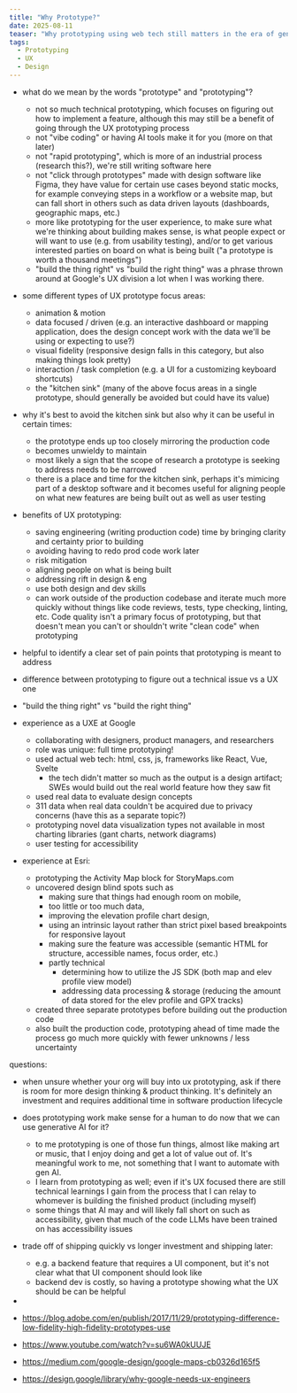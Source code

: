 ```yaml
---
title: "Why Prototype?"
date: 2025-08-11
teaser: "Why prototyping using web tech still matters in the era of generative AI"
tags:
  - Prototyping
  - UX
  - Design
---
```


- what do we mean by the words "prototype" and "prototyping"?

  - not so much technical prototyping, which focuses on figuring out how to implement a feature, although this may still be a benefit of going through the UX prototyping process
  - not "vibe coding" or having AI tools make it for you (more on that later)
  - not "rapid prototyping", which is more of an industrial process (research this?), we're still writing software here
  - not "click through prototypes" made with design software like Figma, they have value for certain use cases beyond static mocks, for example conveying steps in a workflow or a website map, but can fall short in others such as data driven layouts (dashboards, geographic maps, etc.)
  - more like prototyping for the user experience, to make sure what we're thinking about building makes sense, is what people expect or will want to use (e.g. from usability testing), and/or to get various interested parties on board on what is being built ("a prototype is worth a thousand meetings")
  - "build the thing right" vs "build the right thing" was a phrase thrown around at Google's UX division a lot when I was working there.

- some different types of UX prototype focus areas:

  - animation & motion
  - data focused / driven (e.g. an interactive dashboard or mapping application, does the design concept work with the data we'll be using or expecting to use?)
  - visual fidelity (responsive design falls in this category, but also making things look pretty)
  - interaction / task completion (e.g. a UI for a customizing keyboard shortcuts)
  - the "kitchen sink" (many of the above focus areas in a single prototype, should generally be avoided but could have its value)

- why it's best to avoid the kitchen sink but also why it can be useful in certain times:

  - the prototype ends up too closely mirroring the production code
  - becomes unwieldy to maintain
  - most likely a sign that the scope of research a prototype is seeking to address needs to be narrowed
  - there is a place and time for the kitchen sink, perhaps it's mimicing part of a desktop software and it becomes useful for aligning people on what new features are being built out as well as user testing

- benefits of UX prototyping:

  - saving engineering (writing production code) time by bringing clarity and certainty prior to building
  - avoiding having to redo prod code work later
  - risk mitigation
  - aligning people on what is being built
  - addressing rift in design & eng
  - use both design and dev skills
  - can work outside of the production codebase and iterate much more quickly without things like code reviews, tests, type checking, linting, etc. Code quality isn't a primary focus of prototyping, but that doesn't mean you can't or shouldn't write "clean code" when prototyping

- helpful to identify a clear set of pain points that prototyping is meant to address

- difference between prototyping to figure out a technical issue vs a UX one
- "build the thing right" vs "build the right thing"

- experience as a UXE at Google

  - collaborating with designers, product managers, and researchers
  - role was unique: full time prototyping!
  - used actual web tech: html, css, js, frameworks like React, Vue, Svelte
    - the tech didn't matter so much as the output is a design artifact; SWEs would build out the real world feature how they saw fit
  - used real data to evaluate design concepts
  - 311 data when real data couldn't be acquired due to privacy concerns (have this as a separate topic?)
  - prototyping novel data visualization types not available in most charting libraries (gant charts, network diagrams)
  - user testing for accessibility

- experience at Esri:
  - prototyping the Activity Map block for StoryMaps.com
  - uncovered design blind spots such as
    - making sure that things had enough room on mobile,
    - too little or too much data,
    - improving the elevation profile chart design,
    - using an intrinsic layout rather than strict pixel based breakpoints for responsive layout
    - making sure the feature was accessible (semantic HTML for structure, accessible names, focus order, etc.)
    - partly technical
      - determining how to utilize the JS SDK (both map and elev profile view model)
      - addressing data processing & storage (reducing the amount of data stored for the elev profile and GPX tracks)
  - created three separate prototypes before building out the production code
  - also built the production code, prototyping ahead of time made the process go much more quickly with fewer unknowns / less uncertainty

questions:

- when unsure whether your org will buy into ux prototyping, ask if there is room for more design thinking & product thinking. It's definitely an investment and requires additional time in software production lifecycle

- does prototyping work make sense for a human to do now that we can use generative AI for it?

  - to me prototyping is one of those fun things, almost like making art or music, that I enjoy doing and get a lot of value out of. It's meaningful work to me, not something that I want to automate with gen AI.
  - I learn from prototyping as well; even if it's UX focused there are still technical learnings I gain from the process that I can relay to whomever is building the finished product (including myself)
  - some things that AI may and will likely fall short on such as accessibility, given that much of the code LLMs have been trained on has accessibility issues

- trade off of shipping quickly vs longer investment and shipping later:

  - e.g. a backend feature that requires a UI component, but it's not clear what that UI component should look like
  - backend dev is costly, so having a prototype showing what the UX should be can be helpful

-

- https://blog.adobe.com/en/publish/2017/11/29/prototyping-difference-low-fidelity-high-fidelity-prototypes-use
- https://www.youtube.com/watch?v=su6WA0kUUJE
- https://medium.com/google-design/google-maps-cb0326d165f5
- https://design.google/library/why-google-needs-ux-engineers
